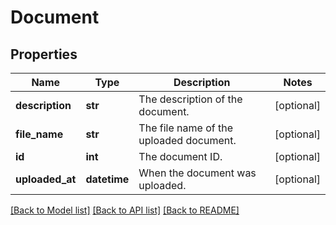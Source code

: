 # Document

## Properties
Name | Type | Description | Notes
------------ | ------------- | ------------- | -------------
**description** | **str** | The description of the document. | [optional] 
**file_name** | **str** | The file name of the uploaded document. | [optional] 
**id** | **int** | The document ID. | [optional] 
**uploaded_at** | **datetime** | When the document was uploaded. | [optional] 

[[Back to Model list]](../README.md#documentation-for-models) [[Back to API list]](../README.md#documentation-for-api-endpoints) [[Back to README]](../README.md)


